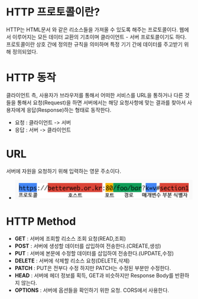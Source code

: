 # HTTP 프로토콜이란?
HTTP는 HTML문서 와 같은 리소스들을 가져올 수 있도록 해주는 프로토콜이다. 웹에서 이루어지는 모든 데이터 교환의 기초이며 클라이언트 - 서버 프로토콜이기도 하다.
프로토콜이란 상호 간에 정의한 규칙을 의미하며 특정 기기 간에 데이터를 주고받기 위해 정의되었다.

# HTTP 동작
클라이언트 측, 사용자가 브라우저를 통해서 어떠한 서비스를 URL을 통하거나 다른 것들을 통해서 요청(Request)을 하면 서버에서는 해당 요청사항에 맞는 결과를 찾아서 사용자에게 응답(Response)하는 형태로 동작한다.
* 요청 : 클라이언트 -> 서버
* 응답 : 서버 -> 클라이언트 

# URL
서버에 자원을 요청하기 위해 입력하는 영문 주소이다.
* <img src="./images/URL.png">

# HTTP Method
* **GET** : 서버에 조회할 리소스 조회 요청(READ,조회)
* **POST** : 서버에 생성할 데이터를 삽입하여 전송한다.(CREATE,생성)
* **PUT** : 서버에 본문에 수정할 데이터를 삽입하여 전송한다.(UPDATE,수정)
* **DELETE** : 서버에 삭제할 리소스 요청(DELETE,삭제)
* **PATCH** : PUT은 전부다 수정 하지만 PATCH는 수정된 부분만 수정한다.
* **HEAD** : 서버에 헤더 정보를 획득, GET과 비슷하지만 Response Body를 반환하지 않는다.
* **OPTIONS** : 서버에 옵션들을 확인하기 위한 요청. CORS에서 사용한다. 
